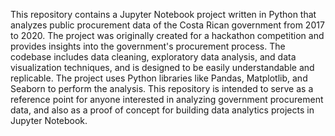 This repository contains a Jupyter Notebook project written in Python that analyzes public procurement data of the Costa Rican government from 2017 to 2020. The project was originally created for a hackathon competition and provides insights into the government's procurement process. The codebase includes data cleaning, exploratory data analysis, and data visualization techniques, and is designed to be easily understandable and replicable. The project uses Python libraries like Pandas, Matplotlib, and Seaborn to perform the analysis. This repository is intended to serve as a reference point for anyone interested in analyzing government procurement data, and also as a proof of concept for building data analytics projects in Jupyter Notebook.
